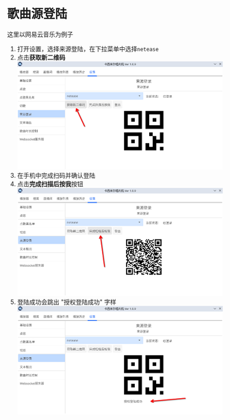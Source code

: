 # 歌曲源登陆

这里以网易云音乐为例子

1. 打开设置，选择来源登陆，在下拉菜单中选择`netease`
2. 点击**获取新二维码**
![](../assets/Screenshot_20240902_214258.png)
3. 在手机中完成扫码并确认登陆
4. 点击**完成扫描后按我**按钮
![](../assets/Screenshot_20240902_214340.png)
5. 登陆成功会跳出 "授权登陆成功" 字样
![](../assets/Screenshot_20240902_214357.png)
